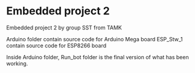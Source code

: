 # Embedded project 2

Embedded project 2 by group SST from TAMK

Arduino folder contain source code for Arduino Mega board
ESP_Stw_1 contain source code for ESP8266 board

Inside Arduino folder, Run_bot folder is the final version of what has been working.